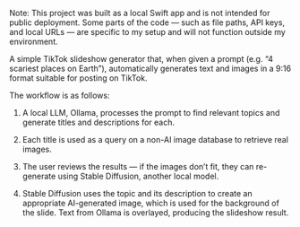 Note: This project was built as a local Swift app and is not intended for public deployment.
Some parts of the code — such as file paths, API keys, and local URLs — are specific to my setup and will not function outside my environment.

A simple TikTok slideshow generator that, when given a prompt (e.g. “4 scariest places on Earth”), automatically generates text and images in a 9:16 format suitable for posting on TikTok.

The workflow is as follows:

1. A local LLM, Ollama, processes the prompt to find relevant topics and generate titles and descriptions for each.

2. Each title is used as a query on a non-AI image database to retrieve real images.

3. The user reviews the results — if the images don’t fit, they can re-generate using Stable Diffusion, another local model.

4. Stable Diffusion uses the topic and its description to create an appropriate AI-generated image, which is used for the background of the slide. Text from Ollama is overlayed, producing the slideshow result. 

